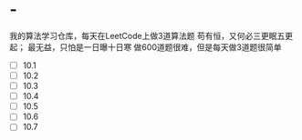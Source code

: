 # -
我的算法学习仓库，每天在LeetCode上做3道算法题
苟有恒，又何必三更眠五更起；
最无益，只怕是一日曝十日寒
做600道题很难，但是每天做3道题很简单
- [ ] 10.1
- [ ] 10.2
- [ ] 10.3
- [ ] 10.4
- [ ] 10.5
- [ ] 10.6
- [ ] 10.7
